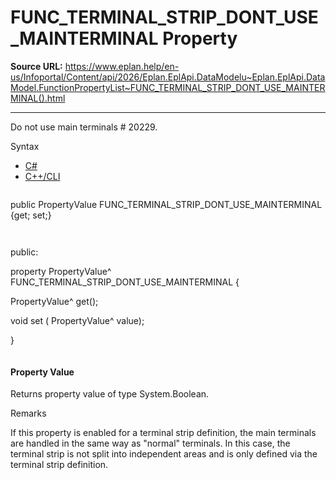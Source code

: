 # FUNC_TERMINAL_STRIP_DONT_USE_MAINTERMINAL Property

**Source URL:** https://www.eplan.help/en-us/Infoportal/Content/api/2026/Eplan.EplApi.DataModelu~Eplan.EplApi.DataModel.FunctionPropertyList~FUNC_TERMINAL_STRIP_DONT_USE_MAINTERMINAL().html

---

Do not use main terminals # 20229.

Syntax

- [C#](#i-syntax-CS)
- [C++/CLI](#i-syntax-CPP2005)

```
```
public PropertyValue FUNC_TERMINAL_STRIP_DONT_USE_MAINTERMINAL {get; set;}
```
```

```
```
public:

property PropertyValue^ FUNC_TERMINAL_STRIP_DONT_USE_MAINTERMINAL {

   PropertyValue^ get();

   void set (    PropertyValue^ value);

}
```
```

#### Property Value

Returns property value of type System.Boolean.

Remarks

If this property is enabled for a terminal strip definition, the main terminals are handled in the same way as "normal" terminals. In this case, the terminal strip is not split into independent areas and is only defined via the terminal strip definition.
